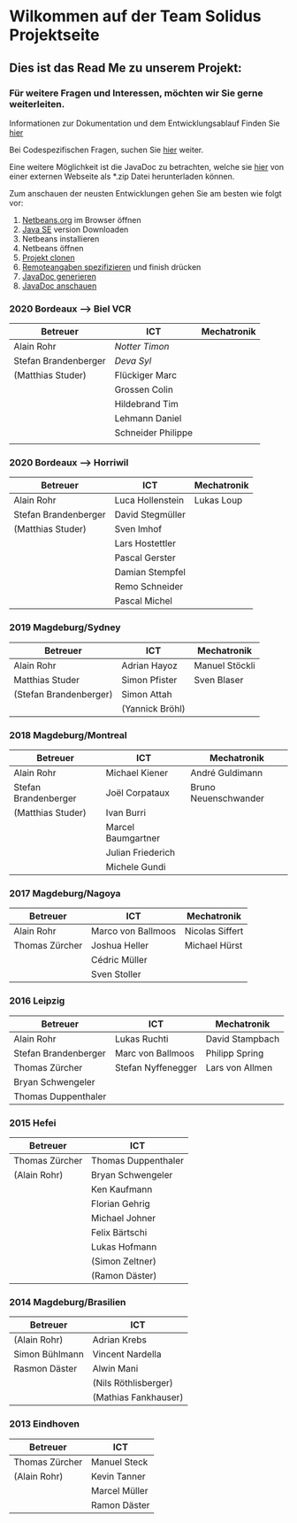 # Wilkommen auf der Team Solidus Projektseite
## Dies ist das Read Me zu unserem Projekt:  

### Für weitere Fragen und Interessen, möchten wir Sie gerne weiterleiten. 

Informationen zur Dokumentation und dem Entwicklungsablauf Finden Sie [hier](https://gitlab.com/solidus/hefei/wikis/DokuSolidus)  

Bei Codespezifischen Fragen, suchen Sie [hier](https://gitlab.com/solidus/hefei/wikis/WikiSolidus) weiter.

Eine weitere Möglichkeit ist die JavaDoc zu betrachten, welche sie [hier](http://www.kh4u.net/robotino/javadocSolidus.zip) von einer externen Webseite als *.zip Datei herunterladen können.
  
Zum anschauen der neusten Entwicklungen gehen Sie am besten wie folgt vor:
1. [Netbeans.org](https://netbeans.org/downloads/) im Browser öffnen
2. [Java SE](https://netbeans.org/downloads/start.html?platform=windows&lang=en&option=javase) version Downloaden
3. Netbeans installieren
4. Netbeans öffnen
5. [Projekt clonen](http://kh4u.net/robotino/teamgit.png)
6. [Remoteangaben spezifizieren](http://kh4u.net/robotino/cloneinst.png) und finish drücken
7. [JavaDoc generieren](http://kh4u.net/robotino/generate.png)
8. [JavaDoc anschauen](http://kh4u.net/robotino/show.png)

### 2020 Bordeaux --> Biel VCR
| Betreuer | ICT | Mechatronik |
|-|-|-|
| Alain Rohr | *Notter Timon* | |
| Stefan Brandenberger | *Deva Syl* | | 
| (Matthias Studer) | Flückiger Marc | |
| | Grossen Colin | |
| | Hildebrand Tim | |
| | Lehmann Daniel | |
| | Schneider Philippe | |
| |  | |

### 2020 Bordeaux --> Horriwil
| Betreuer | ICT | Mechatronik |
|-|-|-|
| Alain Rohr | Luca Hollenstein | Lukas Loup |
| Stefan Brandenberger | David Stegmüller | | 
| (Matthias Studer) | Sven Imhof | |
| | Lars Hostettler | |
| | Pascal Gerster | |
| | Damian Stempfel | |
| | Remo Schneider | |
| | Pascal Michel | |



### 2019 Magdeburg/Sydney
| Betreuer | ICT | Mechatronik |
|-|-|-|
| Alain Rohr | Adrian Hayoz | Manuel Stöckli |
| Matthias Studer | Simon Pfister | Sven Blaser |
| (Stefan Brandenberger) |Simon Attah |  |
| | (Yannick Bröhl) | |



### 2018 Magdeburg/Montreal
| Betreuer | ICT | Mechatronik |
|-|-|-|
| Alain Rohr | Michael Kiener | André Guldimann |
| Stefan Brandenberger | Joël Corpataux | Bruno Neuenschwander |
| (Matthias Studer) | Ivan Burri |  |
| | Marcel Baumgartner | |
| | Julian Friederich | |
| | Michele Gundi | |

### 2017 Magdeburg/Nagoya
| Betreuer | ICT | Mechatronik |
|-|-|-|
| Alain Rohr | Marco von Ballmoos | Nicolas Siffert |
| Thomas Zürcher | Joshua Heller | Michael Hürst |
| | Cédric Müller | |
| | Sven Stoller | |

### 2016 Leipzig
| Betreuer | ICT | Mechatronik |
|-|-|-|
| Alain Rohr | Lukas Ruchti | David Stampbach |
| Stefan Brandenberger | Marc von Ballmoos | Philipp Spring |
| Thomas Zürcher | Stefan Nyffenegger | Lars von Allmen |
| Bryan Schwengeler |  |  |
| Thomas Duppenthaler | |

### 2015 Hefei
| Betreuer | ICT | 
|-|-|
| Thomas Zürcher | Thomas Duppenthaler | 
| (Alain Rohr) | Bryan Schwengeler |
| | Ken Kaufmann |
| | Florian Gehrig |
| | Michael Johner |
| | Felix Bärtschi |
| | Lukas Hofmann |
| | (Simon Zeltner) |
| | (Ramon Däster) |

### 2014 Magdeburg/Brasilien
| Betreuer | ICT |
|-|-|
| (Alain Rohr) | Adrian Krebs |
| Simon Bühlmann | Vincent Nardella |
| Rasmon Däster | Alwin Mani |
| | (Nils Röthlisberger) |
| | (Mathias Fankhauser) |

### 2013 Eindhoven
| Betreuer | ICT |
|-|-|
| Thomas Zürcher | Manuel Steck |
| (Alain Rohr) | Kevin Tanner |
| | Marcel Müller |
| | Ramon Däster |
